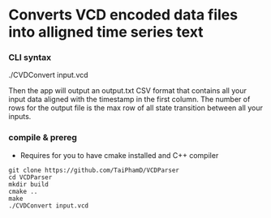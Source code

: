 # Converts VCD encoded data files into alligned time series text

### CLI syntax

./CVDConvert input.vcd

Then the app will output an output.txt CSV format that contains all your input data aligned with the timestamp in the first column.
The number of rows for the output file is the max row of all state transition between all your inputs.


### compile & prereg

- Requires for you to have cmake installed and C++ compiler

```
git clone https://github.com/TaiPhamD/VCDParser
cd VCDParser
mkdir build
cmake ..
make
./CVDConvert input.vcd
```